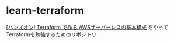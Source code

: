 # learn-terraform

[[ハンズオン] Terraform で作る AWSサーバーレスの基本構成](https://oji-cloud.net/2022/04/15/post-7028/) をやってTerraformを勉強するためのリポジトリ
